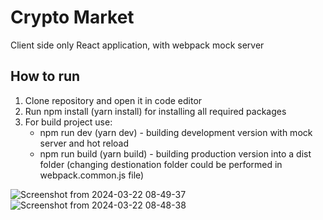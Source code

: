 # Crypto Market
Client side only React application, with webpack mock server
## How to run
1. Clone repository and open it in code editor
2. Run npm install (yarn install) for installing all required packages
3. For build project use: 
   - npm run dev (yarn dev) - building development version with mock server and hot reload 
   - npm run build (yarn build) - building production version into a dist folder (changing destionation folder could 
     be performed in webpack.common.js file)
     
![Screenshot from 2024-03-22 08-49-37](https://github.com/wifftees/cryptoMarket/assets/88053518/9f991a27-3a26-4100-80c5-4a816ed26bc6)
![Screenshot from 2024-03-22 08-48-38](https://github.com/wifftees/cryptoMarket/assets/88053518/c3601b38-49c6-4b44-85a5-4a884c60f902)

